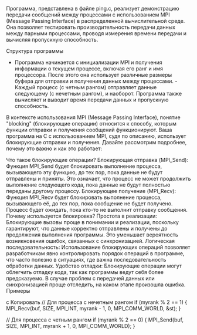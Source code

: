 Программа, представлена в файле ping.c, реализует демонстрацию передачи сообщений между процессами с использованием MPI (Message Passing Interface) в распределенной вычислительной среде. Она позволяет тестировать производительность передачи данных между парными процессами, проводя измерения времени передачи и вычисляя пропускную способность.

Структура программы
- Программа начинается с инициализации MPI и получения информации о текущем процессе, включая его ранг и имя процессора. После этого она использует различные размеры буфера для отправки и получения данных между процессами. - Каждый процесс (с четным рангом) отправляет данные следующему (с нечетным рангом), и наоборот. Программа также вычисляет и выводит время передачи данных и пропускную способность.

В контексте использования MPI (Message Passing Interface), понятие "blocking" (блокирующие операции) относится к способу, которым функции отправки и получения сообщений функционируют. Ваша программа на C с использованием MPI, судя по описанию, использует блокирующие отправки и получения. Давайте рассмотрим подробнее, почему это важно и как это работает:

Что такое блокирующие операции?
Блокирующая отправка (MPI_Send):
Функция MPI_Send будет блокировать выполнение процесса, вызывающего эту функцию, до тех пор, пока данные не будут отправлены и приняты. Это означает, что процесс не может продолжить выполнение следующего кода, пока данные не будут полностью переданы другому процессу.
Блокирующее получение (MPI_Recv):
Функция MPI_Recv будет блокировать выполнение процесса, вызывающего её, до тех пор, пока сообщение не будет получено. Процесс будет ожидать, пока кто-то не выполнит отправку сообщения.
Почему используется блокировка?
Простота в реализации:
Блокирующие вызовы проще в понимании и реализации, поскольку гарантируют, что данные корректно отправлены и получены до продолжения выполнения программы. Это уменьшает вероятность возникновения ошибок, связанных с синхронизацией.
Логическая последовательность:
Использование блокирующих операций позволяет разработчикам явно контролировать порядок операций в программе, что часто полезно в ситуациях, где важна последовательность обработки данных.
Удобство отладки:
Блокирующие операции могут облегчить отладку кода, так как программы ведут себя более предсказуемо. В случае проблем с передачей данных или синхронизацией проще отследить, на каком этапе произошла ошибка.
Примеры

c
Копировать
// Для процесса с нечетным рангом
if (myrank % 2 == 1) {
    MPI_Recv(buf, SIZE, MPI_INT, myrank - 1, 0, MPI_COMM_WORLD, &st);
}

// Для процесса с четным рангом
if (myrank % 2 == 0) {
    MPI_Send(buf, SIZE, MPI_INT, myrank + 1, 0, MPI_COMM_WORLD);
}
